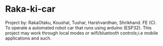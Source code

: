 # Raka-ki-car
Project by: RakaOtaku, Koushal, Tushar, Harshvardhan, Shrikhand. FE (C).
To operate a automated robot car that runs using arduino (ESP32). This project may work through local modes or wifi/bluetooth controls;i.e mobile applications and such.
